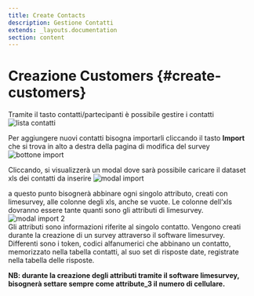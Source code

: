 ```yaml
---
title: Create Contacts
description: Gestione Contatti
extends: _layouts.documentation
section: content
---
```


# Creazione Customers {#create-customers}

Tramite il tasto contatti/partecipanti è possibile gestire i contatti  
![lista contatti](https://quaeris-tv.github.io/doc_quaeris/assets/images/index_contacts.png "lista contatti")  

Per aggiungere nuovi contatti bisogna importarli cliccando il tasto **Import** che si trova in alto a destra della pagina di modifica del survey  
![bottone import](https://quaeris-tv.github.io/doc_quaeris/assets/images/import_button.png "bottone import")  

Cliccando, si visualizzerà un modal dove sarà possibile caricare il dataset xls dei contatti da inserire
![modal import](https://quaeris-tv.github.io/doc_quaeris/assets/images/modal_import.png "modal import")  

a questo punto bisognerà abbinare ogni singolo attributo, creati con limesurvey, alle colonne degli xls, anche se vuote. Le colonne dell’xls dovranno essere tante quanti sono gli attributi di limesurvey.  
![modal import 2](https://quaeris-tv.github.io/doc_quaeris/assets/images/modal_import2.png "modal import 2")   
Gli attributi sono informazioni riferite al singolo contatto. Vengono creati durante la creazione di un survey attraverso il software limesurvey.
Differenti sono i token, codici alfanumerici che abbinano un contatto, memorizzato nella tabella contatti, al suo set di risposte date, registrate nella tabella delle risposte.

**NB: durante la creazione degli attributi tramite il software limesurvey, bisognerà settare sempre come attribute_3 il numero di cellulare.**